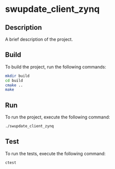 # swupdate_client_zynq

## Description
A brief description of the project.

## Build
To build the project, run the following commands:
```sh
mkdir build
cd build
cmake ..
make
```

## Run
To run the project, execute the following command:
```sh
./swupdate_client_zynq
```

## Test
To run the tests, execute the following command:
```sh
ctest
```
